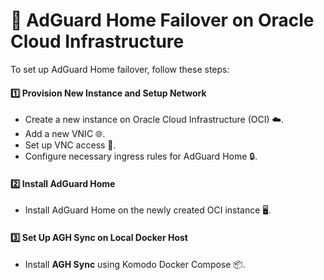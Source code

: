 # 🌟 **AdGuard Home Failover on Oracle Cloud Infrastructure**

To set up AdGuard Home failover, follow these steps:

#### 1️⃣ **Provision New Instance and Setup Network**
- Create a new instance on Oracle Cloud Infrastructure (OCI) ☁️.
- Add a new VNIC 🌐.
- Set up VNC access 🔧.
- Configure necessary ingress rules for AdGuard Home 🔒.

#### 2️⃣ **Install AdGuard Home**
- Install AdGuard Home on the newly created OCI instance 🖥️.

#### 3️⃣ **Set Up AGH Sync on Local Docker Host**
- Install **AGH Sync** using Komodo Docker Compose 📦.

